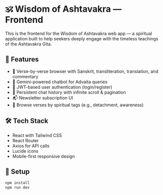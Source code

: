 # 🕉️ Wisdom of Ashtavakra — Frontend

This is the frontend for the Wisdom of Ashtavakra web app — a spiritual application built to help seekers deeply engage with the timeless teachings of the Ashtavakra Gita.

## 🌟 Features

- 🧘 Verse-by-verse browser with Sanskrit, transliteration, translation, and commentary
- 🤖 Gemini-powered chatbot for Advaita queries
- 🔐 JWT-based user authentication (login/register)
- 🔁 Persistent chat history with infinite scroll & pagination
- 📬 Newsletter subscription UI
- 🔎 Browse verses by spiritual tags (e.g., detachment, awareness)

## 🛠️ Tech Stack

- React with Tailwind CSS
- React Router
- Axios for API calls
- Lucide icons
- Mobile-first responsive design

## 🚀 Setup

```bash
npm install
npm run dev

